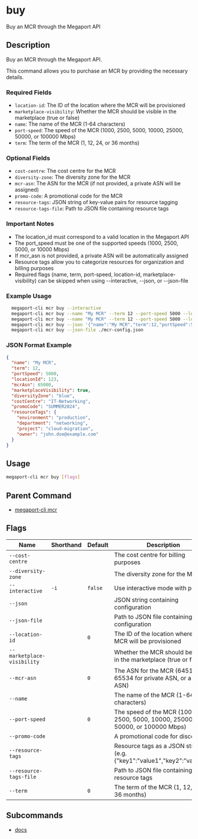 # buy

Buy an MCR through the Megaport API

## Description

Buy an MCR through the Megaport API.

This command allows you to purchase an MCR by providing the necessary details.

### Required Fields
  - `location-id`: The ID of the location where the MCR will be provisioned
  - `marketplace-visibility`: Whether the MCR should be visible in the marketplace (true or false)
  - `name`: The name of the MCR (1-64 characters)
  - `port-speed`: The speed of the MCR (1000, 2500, 5000, 10000, 25000, 50000, or 100000 Mbps)
  - `term`: The term of the MCR (1, 12, 24, or 36 months)

### Optional Fields
  - `cost-centre`: The cost centre for the MCR
  - `diversity-zone`: The diversity zone for the MCR
  - `mcr-asn`: The ASN for the MCR (if not provided, a private ASN will be assigned)
  - `promo-code`: A promotional code for the MCR
  - `resource-tags`: JSON string of key-value pairs for resource tagging
  - `resource-tags-file`: Path to JSON file containing resource tags

### Important Notes
  - The location_id must correspond to a valid location in the Megaport API
  - The port_speed must be one of the supported speeds (1000, 2500, 5000, or 10000 Mbps)
  - If mcr_asn is not provided, a private ASN will be automatically assigned
  - Resource tags allow you to categorize resources for organization and billing purposes
  - Required flags (name, term, port-speed, location-id, marketplace-visibility) can be skipped when using --interactive, --json, or --json-file

### Example Usage

```sh
  megaport-cli mcr buy --interactive
  megaport-cli mcr buy --name "My MCR" --term 12 --port-speed 5000 --location-id 123 --marketplace-visibility true --mcr-asn 65000
  megaport-cli mcr buy --name "My MCR" --term 12 --port-speed 5000 --location-id 123 --marketplace-visibility true --resource-tags '{"env":"prod","owner":"network-team"}'
  megaport-cli mcr buy --json '{"name":"My MCR","term":12,"portSpeed":5000,"locationId":123,"mcrAsn":65000,"marketplaceVisibility":true}'
  megaport-cli mcr buy --json-file ./mcr-config.json
```
### JSON Format Example
```json
{
  "name": "My MCR",
  "term": 12,
  "portSpeed": 5000,
  "locationId": 123,
  "mcrAsn": 65000,
  "marketplaceVisibility": true,
  "diversityZone": "blue",
  "costCentre": "IT-Networking",
  "promoCode": "SUMMER2024",
  "resourceTags": {
    "environment": "production",
    "department": "networking",
    "project": "cloud-migration",
    "owner": "john.doe@example.com"
  }
}

```

## Usage

```sh
megaport-cli mcr buy [flags]
```


## Parent Command

* [megaport-cli mcr](megaport-cli_mcr.md)
## Flags

| Name | Shorthand | Default | Description | Required |
|------|-----------|---------|-------------|----------|
| `--cost-centre` |  |  | The cost centre for billing purposes | false |
| `--diversity-zone` |  |  | The diversity zone for the MCR | false |
| `--interactive` | `-i` | `false` | Use interactive mode with prompts | false |
| `--json` |  |  | JSON string containing configuration | false |
| `--json-file` |  |  | Path to JSON file containing configuration | false |
| `--location-id` |  | `0` | The ID of the location where the MCR will be provisioned | true |
| `--marketplace-visibility` |  |  | Whether the MCR should be visible in the marketplace (true or false) | true |
| `--mcr-asn` |  | `0` | The ASN for the MCR (64512-65534 for private ASN, or a public ASN) | false |
| `--name` |  |  | The name of the MCR (1-64 characters) | true |
| `--port-speed` |  | `0` | The speed of the MCR (1000, 2500, 5000, 10000, 25000, 50000, or 100000 Mbps) | true |
| `--promo-code` |  |  | A promotional code for discounts | false |
| `--resource-tags` |  |  | Resource tags as a JSON string (e.g. {"key1":"value1","key2":"value2"}) | false |
| `--resource-tags-file` |  |  | Path to JSON file containing resource tags | false |
| `--term` |  | `0` | The term of the MCR (1, 12, 24, or 36 months) | true |

## Subcommands
* [docs](megaport-cli_mcr_buy_docs.md)

